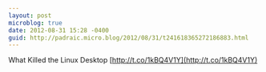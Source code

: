 ```yaml
---
layout: post
microblog: true
date: 2012-08-31 15:28 -0400
guid: http://padraic.micro.blog/2012/08/31/t241618365272186883.html
---
```

What Killed the Linux Desktop [http://t.co/1kBQ4V1Y](http://t.co/1kBQ4V1Y)
